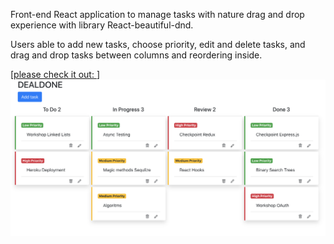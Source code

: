 Front-end React application to manage tasks with nature drag and drop experience with library React-beautiful-dnd.




Users able to add new tasks, choose priority, edit and delete tasks, and drag and drop tasks between columns and reordering inside.

[[please check it out: ](https://youtu.be/AQcwHiZzBMk)]
![Organize your tasks:](public/image.png)
